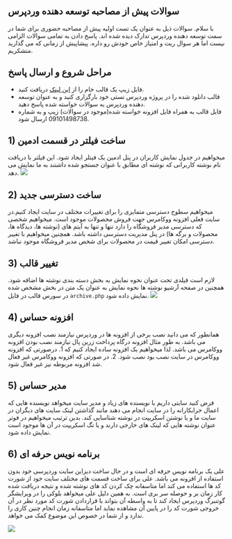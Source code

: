 ## سوالات پیش از مصاحبه توسعه دهنده وردپرس
با سلام. سوالات ذیل به عنوان یک تست اولیه پیش از مصاحبه حضوری برای شما در سمت توسعه دهنده وردپرس تدارک دیده شده اند. پاسخ دادن به تمامی سوالات الزامی نیست اما هر سوال ریت و امتیاز خاص خودش رو داره. پیشاپیش از زمانی که می گذارید متشکریم.

## مراحل شروع و ارسال پاسخ
- فایل زیپ یک قالب خام را از [این لینک] دریافت کنید.
- قالب دانلود شده را در پروژه وردپرس تستی خود بارگزاری کنید و به عنوان توسعه دهنده وردپرس به سوالات خواسته شده پاسخ دهید.
- فایل قالب به همراه فایل افزونه خواسته شده(موجود در سوالات) زیپ و به شماره 09101498738 ارسال شود.


## 1) ساخت فیلتر در قسمت ادمین
 میخواهیم در جدول نمایش کاربران در پنل ادمین یک فیتلر ایجاد شود. این فیلتر با دریافت نام نوشته کاربرانی که نوشته ای مطابق با عنوان جستجو شده داشتند به ما نمایش می دهد.
 <img src="https://www.aryatehran.com/wp-content/uploads/2024/10/image-16.webp" />

## 2) ساخت دسترسی جدید
میخواهیم سطوح دسترسی متمایزی را برای تغییرات مختلف در سایت ایجاد کنیم.در سایت فعلی افزونه ووکامرس جهت فروش محصولات موجود است. میخواهیم شخصی که دسترسی مدیر فروشگاه را دارد تنها و تنها به آیتم های (نوشته ها، دیدگاه ها، محصولات و برگه ها) در پنل مدیریت دسترسی داشته باشد. همچنین میخواهیم با تغییر دسترسی امکان تغییر قیمت در محصولات برای شخص مدیر فروشگاه موجود نباشد.

## 3) تغییر قالب
لازم است فیلدی تحت عنوان نحوه نمایش به بخش دسته بندی نوشته ها اضافه شود. همچنین در صفحه آرشیو نوشته ها نحوه نمایش به عنوان یک متن در بخش مشخص شده در سورس قالب در فایل ```archive.php``` نمایش داده شود.
<img src="https://www.aryatehran.com/wp-content/uploads/2024/10/image-17.webp" />

## 4) افزونه حساس
همانطور که می دانید نصب برخی از افزونه ها در وردپرس نیازمند نصب افزونه دیگری می باشد. به طور مثال افزونه درگاه پرداخت زرین پال نیازمند نصب بودن افزونه ووکامرس می باشد. لذا میخواهیم یک افزونه ساده ایجاد کنیم که 1. درصورتی که افزونه ووکامرس در سایت نصب بود نصب شود. 2. در صورتی که افزونه ووکامرس غیر فعال شد افزونه مربوطه نیز غیر فعال شود.

## 5) مدیر حساس
فرض کنید سایتی داریم با نویسنده های زیاد و مدیر سایت میخواهد نویسنده هایی که اعمال خرابکارانه را در سایت انجام می دهند مانند گذاشتن لینک سایت های دیگران در سایت ما و یا نوشتن اسکریپت در نوشته شناسایی کند. بدین ترتیب میخواهیم در فوتر  عنوان نوشته هایی که لینک های خارجی دارند و یا تگ اسکریپت در آن ها موجود است نمایش داده شود.

## 6) برنامه نویس حرفه ای
علی یک برنامه نویس حرفه ای است و در حال ساخت دیزاین سایت وردپرسی خود بدون استفاده از افزونه می باشد. علی برای ساخت قسمت های مختلف سایت خود از شورت کد ها استفاده می کند اما متاسفانه چک کردن کد های نوشته شده و نتیجه دریافت شده کار زمان بر و حوصله سر بری است. به همین دلیل علی میخواهد بلوکی را در ویرایشگر گوتنبرگ وردپرس ایجاد کند تا به واسطه آن بتواند با قراردادن شورت کد مورد نظر در آن خروجی شورت کد را در پایین آن مشاهده نماید اما متاسفانه زمان انجام چنین کاری را ندارد و از شما در خصوص این موضوع کمک می خواهد.


<img src="https://www.aryatehran.com/wp-content/uploads/2024/10/image-15.webp" />

[این لینک]: <https://d1.aryatehran.com/blankslate.2024.2.zip>
